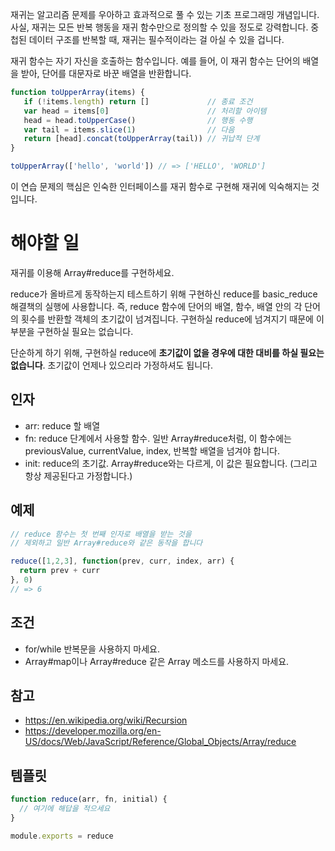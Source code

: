 재귀는 알고리즘 문제를 우아하고 효과적으로 풀 수 있는 기초 프로그래밍 개념입니다. 사실, 재귀는 모든 반복 행동을 재귀 함수만으로 정의할 수 있을 정도로 강력합니다. 중첩된 데이터 구조를 반복할 때, 재귀는 필수적이라는 걸 아실 수 있을 겁니다.

재귀 함수는 자기 자신을 호출하는 함수입니다. 예를 들어, 이 재귀 함수는 단어의 배열을 받아, 단어를 대문자로 바꾼 배열을 반환합니다.

```js
function toUpperArray(items) {
   if (!items.length) return []             // 종료 조건
   var head = items[0]                      // 처리할 아이템
   head = head.toUpperCase()                // 행동 수행
   var tail = items.slice(1)                // 다음
   return [head].concat(toUpperArray(tail)) // 귀납적 단계
}

toUpperArray(['hello', 'world']) // => ['HELLO', 'WORLD']
```

이 연습 문제의 핵심은 인숙한 인터페이스를 재귀 함수로 구현해 재귀에 익숙해지는 것입니다.

# 해야할 일

재귀를 이용해 Array#reduce를 구현하세요.

reduce가 올바르게 동작하는지 테스트하기 위해 구현하신 reduce를 basic_reduce 해결책의 실행에 사용합니다. 즉, reduce 함수에 단어의 배열, 함수, 배열 안의 각 단어의 횟수를 반환할 객체의 초기값이 넘겨집니다. 구현하실 reduce에 넘겨지기 때문에 이 부분을 구현하실 필요는 없습니다.

단순하게 하기 위해, 구현하실 reduce에 **초기값이 없을 경우에 대한 대비를 하실 필요는 없습니다**. 초기값이 언제나 있으리라 가정하셔도 됩니다.

## 인자

* arr: reduce 할 배열
* fn: reduce 단계에서 사용할 함수. 일반 Array#reduce처럼, 이 함수에는 previousValue, currentValue, index, 반복할 배열을 넘겨야 합니다.
* init: reduce의 초기값. Array#reduce와는 다르게, 이 값은 필요합니다. (그리고 항상 제공된다고 가정합니다.)

## 예제

```js
// reduce 함수는 첫 번째 인자로 배열을 받는 것을
// 제외하고 일반 Array#reduce와 같은 동작을 합니다

reduce([1,2,3], function(prev, curr, index, arr) {
  return prev + curr
}, 0)
// => 6
```

## 조건

* for/while 반복문을 사용하지 마세요.
* Array#map이나 Array#reduce 같은 Array 메소드를 사용하지 마세요.

## 참고

* https://en.wikipedia.org/wiki/Recursion
* https://developer.mozilla.org/en-US/docs/Web/JavaScript/Reference/Global_Objects/Array/reduce

## 템플릿

```js
function reduce(arr, fn, initial) {
  // 여기에 해답을 적으세요
}

module.exports = reduce
```
